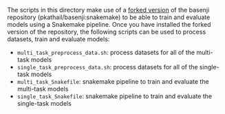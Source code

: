 The scripts in this directory make use of a [forked version](https://github.com/pkathail/basenji/tree/snakemake/bin) of the basenji repository (pkathail/basenji:snakemake) to be able to train and evaluate models using a Snakemake pipeline. Once you have installed the forked version of the repository, the following scripts can be used to process datasets, train and evaluate models:
* `multi_task_preprocess_data.sh`: process datasets for all of the multi-task models
* `single_task_preprocess_data.sh`: process datasets for all of the single-task models
* `multi_task_Snakefile`: snakemake pipeline to train and evaluate the multi-task models
* `single_task_Snakefile`: snakemake pipeline to train and evaluate the single-task models
